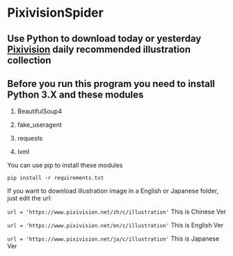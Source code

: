 # PixivisionSpider

## Use Python to download today or yesterday [Pixivision](https://www.pixivision.net/en/c/illustration) daily recommended illustration collection

## Before you run this program you need to install Python 3.X and these modules

1. BeautifulSoup4

2. fake_useragent

3. requests

4. lxml

You can use pip to install these modules

`pip install -r requirements.txt`

 If you want to download illustration image in a English or Japanese folder, just edit the url:

 `url = 'https://www.pixivision.net/zh/c/illustration'` This is Chinese Ver

 `url = 'https://www.pixivision.net/en/c/illustration'` This is English Ver

 `url = 'https://www.pixivision.net/ja/c/illustration'` This is Japanese Ver

